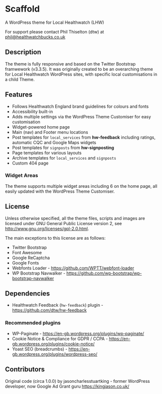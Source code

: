 # Scaffold

A WordPress theme for Local Healthwatch (LHW)

For support please contact Phil Thiselton (dtw) at phil@healthwatchbucks.co.uk

## Description

The theme is fully responsive and based on the Twitter Bootstrap framwework (v3.3.5). It was originally created to be an overarching theme for Local Healthwatch WordPress sites, with specific local customisations in a child Theme.

## Features

* Follows Healthwatch England brand guidelines for colours and fonts
* Accessibility built-in
* Adds multiple settings via the WordPress Theme Customiser for easy customisation
* Widget-powered home page
* Main (nav) and Footer menu locations
* Post templates for `local_services` from **hw-feedback** including ratings, automatic CQC and Google Maps widgets
* Post templates for `signposts` from **hw-signposting**
* Page templates for various layouts
* Archive templates for `local_services` and `signposts`
* Custom 404 page

### Widget Areas

The theme supports multiple widget areas including 6 on the home page, all easily updated with the WordPress Theme Customiser.

## License
Unless otherwise specified, all the theme files, scripts and images are licensed under GNU General Public License version 2, see http://www.gnu.org/licenses/gpl-2.0.html.

The main exceptions to this license are as follows:
- Twitter Bootstrap
- Font Awesome
- Google ReCaptcha
- Google Fonts
- Webfonts Loader - https://github.com/WPTT/webfont-loader
- WP Bootstrap Navwalker - https://github.com/wp-bootstrap/wp-bootstrap-navwalker

## Dependencies

* Healthwatch Feedback (`hw-feedback`) plugin - https://github.com/dtw/hw-feedback

### Recommended plugins

* WP-Paginate - https://en-gb.wordpress.org/plugins/wp-paginate/
* Cookie Notice & Compliance for GDPR / CCPA - https://en-gb.wordpress.org/plugins/cookie-notice/
* Yoast SEO (breadcrumbs) - https://en-gb.wordpress.org/plugins/wordpress-seo/

## Contributors
Original code (circa 1.0.0) by jasoncharlesstuartking - former WordPress developer, now Google Ad Grant guru https://kingjason.co.uk/
